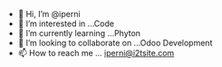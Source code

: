 - 👋 Hi, I’m @iperni
- 👀 I’m interested in ...Code
- 🌱 I’m currently learning ...Phyton
- 💞️ I’m looking to collaborate on ...Odoo Development
- 📫 How to reach me ... iperni@i2tsite.com

<!---
iperni/iperni is a ✨ special ✨ repository because its `README.md` (this file) appears on your GitHub profile.
You can click the Preview link to take a look at your changes.
--->
